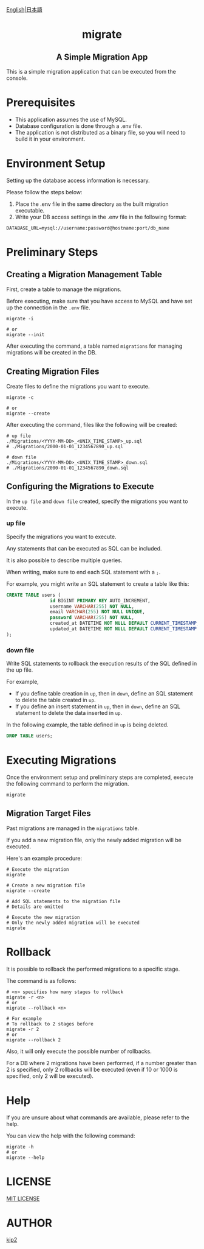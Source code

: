[English](README.md)|[日本語](README-ja.md)

<h1 align="center">migrate</h1>

<h2 align="center">A Simple Migration App</h2>

This is a simple migration application that can be executed from the console.

# Prerequisites

- This application assumes the use of MySQL.
- Database configuration is done through a .env file.
- The application is not distributed as a binary file, so you will need to build it in your environment.

# Environment Setup

Setting up the database access information is necessary.

Please follow the steps below:

1. Place the .env file in the same directory as the built migration executable.
2. Write your DB access settings in the .env file in the following format:

```env
DATABASE_URL=mysql://username:password@hostname:port/db_name
```

# Preliminary Steps

## Creating a Migration Management Table

First, create a table to manage the migrations.

Before executing, make sure that you have access to MySQL and have set up the connection in the `.env` file.

```shell
migrate -i

# or
migrate --init
```

After executing the command, a table named `migrations` for managing migrations will be created in the DB.

## Creating Migration Files

Create files to define the migrations you want to execute.

```shell
migrate -c

# or
migrate --create
```

After executing the command, files like the following will be created:

```shell
# up file
./Migrations/<YYYY-MM-DD>_<UNIX_TIME_STAMP>_up.sql
# ./Migrations/2000-01-01_1234567890_up.sql

# down file
./Migrations/<YYYY-MM-DD>_<UNIX_TIME_STAMP>_down.sql
# ./Migrations/2000-01-01_1234567890_down.sql
```

## Configuring the Migrations to Execute

In the `up file` and `down file` created, specify the migrations you want to execute.

### up file

Specify the migrations you want to execute.

Any statements that can be executed as SQL can be included.

It is also possible to describe multiple queries.

When writing, make sure to end each SQL statement with a `;`.

For example, you might write an SQL statement to create a table like this:

```sql
CREATE TABLE users (
                id BIGINT PRIMARY KEY AUTO_INCREMENT,
                username VARCHAR(255) NOT NULL,
                email VARCHAR(255) NOT NULL UNIQUE,
                password VARCHAR(255) NOT NULL,
                created_at DATETIME NOT NULL DEFAULT CURRENT_TIMESTAMP,
                updated_at DATETIME NOT NULL DEFAULT CURRENT_TIMESTAMP ON UPDATE CURRENT_TIMESTAMP
);
```

### down file

Write SQL statements to rollback the execution results of the SQL defined in the up file.

For example,

- If you define table creation in `up`, then in `down`, define an SQL statement to delete the table created in `up`.
- If you define an insert statement in `up`, then in `down`, define an SQL statement to delete the data inserted in `up`.

In the following example, the table defined in `up` is being deleted.

```sql
DROP TABLE users;
```

# Executing Migrations

Once the environment setup and preliminary steps are completed, execute the following command to perform the migration.

```shell
migrate
```

## Migration Target Files

Past migrations are managed in the `migrations` table.

If you add a new migration file, only the newly added migration will be executed.

Here's an example procedure:

```shell
# Execute the migration
migrate

# Create a new migration file
migrate --create

# Add SQL statements to the migration file
# Details are omitted

# Execute the new migration
# Only the newly added migration will be executed
migrate
```

# Rollback

It is possible to rollback the performed migrations to a specific stage.

The command is as follows:

```shell
# <n> specifies how many stages to rollback
migrate -r <n>
# or
migrate --rollback <n>

# For example
# To rollback to 2 stages before
migrate -r 2
# or
migrate --rollback 2
```

Also, it will only execute the possible number of rollbacks.

For a DB where 2 migrations have been performed, if a number greater than 2 is specified, only 2 rollbacks will be executed (even if 10 or 1000 is specified, only 2 will be executed).

# Help

If you are unsure about what commands are available, please refer to the help.

You can view the help with the following command:

```shell
migrate -h
# or
migrate --help
```

# LICENSE

[MIT LICENSE](https://github.com/kip2/sqcr/blob/main/LICENSE)

# AUTHOR

[kip2](https://github.com/kip2)
